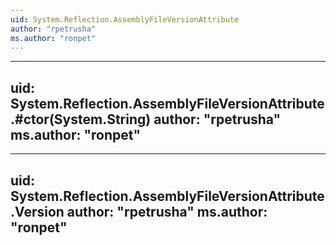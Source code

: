 ```yaml
---
uid: System.Reflection.AssemblyFileVersionAttribute
author: "rpetrusha"
ms.author: "ronpet"
---
```


---
uid: System.Reflection.AssemblyFileVersionAttribute.#ctor(System.String)
author: "rpetrusha"
ms.author: "ronpet"
---

---
uid: System.Reflection.AssemblyFileVersionAttribute.Version
author: "rpetrusha"
ms.author: "ronpet"
---
